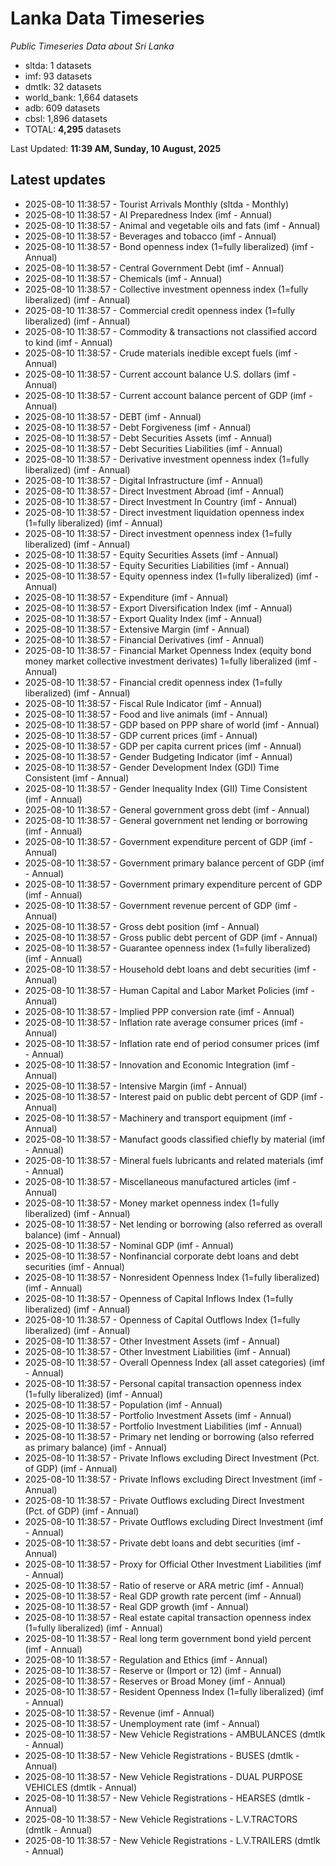 # Lanka Data Timeseries
*Public Timeseries Data about Sri Lanka*

* sltda: 1 datasets
* imf: 93 datasets
* dmtlk: 32 datasets
* world_bank: 1,664 datasets
* adb: 609 datasets
* cbsl: 1,896 datasets
* TOTAL: **4,295** datasets

Last Updated: **11:39 AM, Sunday, 10 August, 2025**

## Latest updates

* 2025-08-10 11:38:57 - Tourist Arrivals Monthly (sltda - Monthly)
* 2025-08-10 11:38:57 - AI Preparedness Index (imf - Annual)
* 2025-08-10 11:38:57 - Animal and vegetable oils and fats (imf - Annual)
* 2025-08-10 11:38:57 - Beverages and tobacco (imf - Annual)
* 2025-08-10 11:38:57 - Bond openness index (1=fully liberalized) (imf - Annual)
* 2025-08-10 11:38:57 - Central Government Debt (imf - Annual)
* 2025-08-10 11:38:57 - Chemicals (imf - Annual)
* 2025-08-10 11:38:57 - Collective investment openness index (1=fully liberalized) (imf - Annual)
* 2025-08-10 11:38:57 - Commercial credit openness index (1=fully liberalized) (imf - Annual)
* 2025-08-10 11:38:57 - Commodity & transactions not classified accord to kind (imf - Annual)
* 2025-08-10 11:38:57 - Crude materials inedible except fuels (imf - Annual)
* 2025-08-10 11:38:57 - Current account balance U.S. dollars (imf - Annual)
* 2025-08-10 11:38:57 - Current account balance percent of GDP (imf - Annual)
* 2025-08-10 11:38:57 - DEBT (imf - Annual)
* 2025-08-10 11:38:57 - Debt Forgiveness (imf - Annual)
* 2025-08-10 11:38:57 - Debt Securities Assets (imf - Annual)
* 2025-08-10 11:38:57 - Debt Securities Liabilities (imf - Annual)
* 2025-08-10 11:38:57 - Derivative investment openness index (1=fully liberalized) (imf - Annual)
* 2025-08-10 11:38:57 - Digital Infrastructure (imf - Annual)
* 2025-08-10 11:38:57 - Direct Investment Abroad (imf - Annual)
* 2025-08-10 11:38:57 - Direct Investment In Country (imf - Annual)
* 2025-08-10 11:38:57 - Direct investment liquidation openness index (1=fully liberalized) (imf - Annual)
* 2025-08-10 11:38:57 - Direct investment openness index (1=fully liberalized) (imf - Annual)
* 2025-08-10 11:38:57 - Equity Securities Assets (imf - Annual)
* 2025-08-10 11:38:57 - Equity Securities Liabilities (imf - Annual)
* 2025-08-10 11:38:57 - Equity openness index (1=fully liberalized) (imf - Annual)
* 2025-08-10 11:38:57 - Expenditure (imf - Annual)
* 2025-08-10 11:38:57 - Export Diversification Index (imf - Annual)
* 2025-08-10 11:38:57 - Export Quality Index (imf - Annual)
* 2025-08-10 11:38:57 - Extensive Margin (imf - Annual)
* 2025-08-10 11:38:57 - Financial Derivatives (imf - Annual)
* 2025-08-10 11:38:57 - Financial Market Openness Index (equity bond money market collective investment derivates) 1=fully liberalized (imf - Annual)
* 2025-08-10 11:38:57 - Financial credit openness index (1=fully liberalized) (imf - Annual)
* 2025-08-10 11:38:57 - Fiscal Rule Indicator (imf - Annual)
* 2025-08-10 11:38:57 - Food and live animals (imf - Annual)
* 2025-08-10 11:38:57 - GDP based on PPP share of world (imf - Annual)
* 2025-08-10 11:38:57 - GDP current prices (imf - Annual)
* 2025-08-10 11:38:57 - GDP per capita current prices (imf - Annual)
* 2025-08-10 11:38:57 - Gender Budgeting Indicator (imf - Annual)
* 2025-08-10 11:38:57 - Gender Development Index (GDI) Time Consistent (imf - Annual)
* 2025-08-10 11:38:57 - Gender Inequality Index (GII) Time Consistent (imf - Annual)
* 2025-08-10 11:38:57 - General government gross debt (imf - Annual)
* 2025-08-10 11:38:57 - General government net lending or borrowing (imf - Annual)
* 2025-08-10 11:38:57 - Government expenditure percent of GDP (imf - Annual)
* 2025-08-10 11:38:57 - Government primary balance percent of GDP (imf - Annual)
* 2025-08-10 11:38:57 - Government primary expenditure percent of GDP (imf - Annual)
* 2025-08-10 11:38:57 - Government revenue percent of GDP (imf - Annual)
* 2025-08-10 11:38:57 - Gross debt position (imf - Annual)
* 2025-08-10 11:38:57 - Gross public debt percent of GDP (imf - Annual)
* 2025-08-10 11:38:57 - Guarantee openness index (1=fully liberalized) (imf - Annual)
* 2025-08-10 11:38:57 - Household debt loans and debt securities (imf - Annual)
* 2025-08-10 11:38:57 - Human Capital and Labor Market Policies (imf - Annual)
* 2025-08-10 11:38:57 - Implied PPP conversion rate (imf - Annual)
* 2025-08-10 11:38:57 - Inflation rate average consumer prices (imf - Annual)
* 2025-08-10 11:38:57 - Inflation rate end of period consumer prices (imf - Annual)
* 2025-08-10 11:38:57 - Innovation and Economic Integration (imf - Annual)
* 2025-08-10 11:38:57 - Intensive Margin (imf - Annual)
* 2025-08-10 11:38:57 - Interest paid on public debt percent of GDP (imf - Annual)
* 2025-08-10 11:38:57 - Machinery and transport equipment (imf - Annual)
* 2025-08-10 11:38:57 - Manufact goods classified chiefly by material (imf - Annual)
* 2025-08-10 11:38:57 - Mineral fuels lubricants and related materials (imf - Annual)
* 2025-08-10 11:38:57 - Miscellaneous manufactured articles (imf - Annual)
* 2025-08-10 11:38:57 - Money market openness index (1=fully liberalized) (imf - Annual)
* 2025-08-10 11:38:57 - Net lending or borrowing (also referred as overall balance) (imf - Annual)
* 2025-08-10 11:38:57 - Nominal GDP (imf - Annual)
* 2025-08-10 11:38:57 - Nonfinancial corporate debt loans and debt securities (imf - Annual)
* 2025-08-10 11:38:57 - Nonresident Openness Index (1=fully liberalized) (imf - Annual)
* 2025-08-10 11:38:57 - Openness of Capital Inflows Index (1=fully liberalized) (imf - Annual)
* 2025-08-10 11:38:57 - Openness of Capital Outflows Index (1=fully liberalized) (imf - Annual)
* 2025-08-10 11:38:57 - Other Investment Assets (imf - Annual)
* 2025-08-10 11:38:57 - Other Investment Liabilities (imf - Annual)
* 2025-08-10 11:38:57 - Overall Openness Index (all asset categories) (imf - Annual)
* 2025-08-10 11:38:57 - Personal capital transaction openness index (1=fully liberalized) (imf - Annual)
* 2025-08-10 11:38:57 - Population (imf - Annual)
* 2025-08-10 11:38:57 - Portfolio Investment Assets (imf - Annual)
* 2025-08-10 11:38:57 - Portfolio Investment Liabilities (imf - Annual)
* 2025-08-10 11:38:57 - Primary net lending or borrowing (also referred as primary balance) (imf - Annual)
* 2025-08-10 11:38:57 - Private Inflows excluding Direct Investment (Pct. of GDP) (imf - Annual)
* 2025-08-10 11:38:57 - Private Inflows excluding Direct Investment (imf - Annual)
* 2025-08-10 11:38:57 - Private Outflows excluding Direct Investment (Pct. of GDP) (imf - Annual)
* 2025-08-10 11:38:57 - Private Outflows excluding Direct Investment (imf - Annual)
* 2025-08-10 11:38:57 - Private debt loans and debt securities (imf - Annual)
* 2025-08-10 11:38:57 - Proxy for Official Other Investment Liabilities (imf - Annual)
* 2025-08-10 11:38:57 - Ratio of reserve or ARA metric (imf - Annual)
* 2025-08-10 11:38:57 - Real GDP growth rate percent (imf - Annual)
* 2025-08-10 11:38:57 - Real GDP growth (imf - Annual)
* 2025-08-10 11:38:57 - Real estate capital transaction openness index (1=fully liberalized) (imf - Annual)
* 2025-08-10 11:38:57 - Real long term government bond yield percent (imf - Annual)
* 2025-08-10 11:38:57 - Regulation and Ethics (imf - Annual)
* 2025-08-10 11:38:57 - Reserve or (Import or 12) (imf - Annual)
* 2025-08-10 11:38:57 - Reserves or Broad Money (imf - Annual)
* 2025-08-10 11:38:57 - Resident Openness Index (1=fully liberalized) (imf - Annual)
* 2025-08-10 11:38:57 - Revenue (imf - Annual)
* 2025-08-10 11:38:57 - Unemployment rate (imf - Annual)
* 2025-08-10 11:38:57 - New Vehicle Registrations - AMBULANCES (dmtlk - Annual)
* 2025-08-10 11:38:57 - New Vehicle Registrations - BUSES (dmtlk - Annual)
* 2025-08-10 11:38:57 - New Vehicle Registrations - DUAL PURPOSE VEHICLES (dmtlk - Annual)
* 2025-08-10 11:38:57 - New Vehicle Registrations - HEARSES (dmtlk - Annual)
* 2025-08-10 11:38:57 - New Vehicle Registrations - L.V.TRACTORS (dmtlk - Annual)
* 2025-08-10 11:38:57 - New Vehicle Registrations - L.V.TRAILERS (dmtlk - Annual)